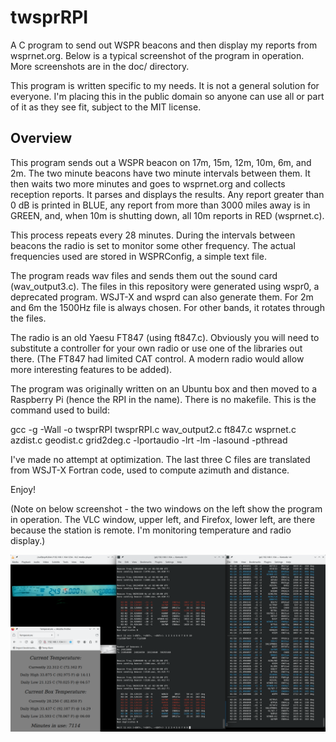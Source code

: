 # twsprRPI
A C program to send out WSPR beacons and then display my reports from wsprnet.org.  Below is a typical screenshot of the program in operation.  More screenshots are in the doc/ directory.

This program is written specific to my needs.  It is not a general solution for everyone.  I'm placing this in the public domain so anyone can use all or part of it as they see fit, subject to the MIT license.

## Overview

This program sends out a WSPR beacon on 17m, 15m, 12m, 10m, 6m, and 2m.  The two minute beacons have two minute intervals between them.  It then waits two more minutes and goes to wsprnet.org and collects reception reports.  It parses and displays the results.  Any report greater than 0 dB is printed in BLUE, any report from more than 3000 miles away is in GREEN, and, when 10m is shutting down, all 10m reports in RED (wsprnet.c).

This process repeats every 28 minutes.  During the intervals between beacons the radio is set to monitor some other frequency.  The actual frequencies used are stored in WSPRConfig, a simple text file.

The program reads wav files and sends them out the sound card (wav_output3.c).  The files in this repository were generated using wspr0, a deprecated program.  WSJT-X and wsprd can also generate them.  For 2m and 6m the 1500Hz file is always chosen.  For other bands, it rotates through the files.

The radio is an old Yaesu FT847 (using ft847.c).  Obviously you will need to substitute a controller for your own radio or use one of the libraries out there.  (The FT847 had limited CAT control.  A modern radio would allow more interesting features to be added).

The program was originally written on an Ubuntu box and then moved to a Raspberry Pi (hence the RPI in the name).  There is no makefile.  This is the command used to build:
  
  gcc -g -Wall -o twsprRPI twsprRPI.c wav_output2.c ft847.c wsprnet.c azdist.c geodist.c grid2deg.c -lportaudio -lrt -lm -lasound -pthread
  
I've made no attempt at optimization.  The last three C files are translated from WSJT-X Fortran code, used to compute azimuth and distance.

Enjoy!

(Note on below screenshot - the two windows on the left show the program in operation.  The VLC window, upper left, and Firefox, lower left, are there because the station is remote.  I'm monitoring temperature and radio display.)

![screenshot](doc/screenshot.png)

